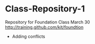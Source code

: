 # Class-Repository-1
Repository for Foundation Class March 30 http://training.github.com/kit/foundtion

* Adding conflicts 
